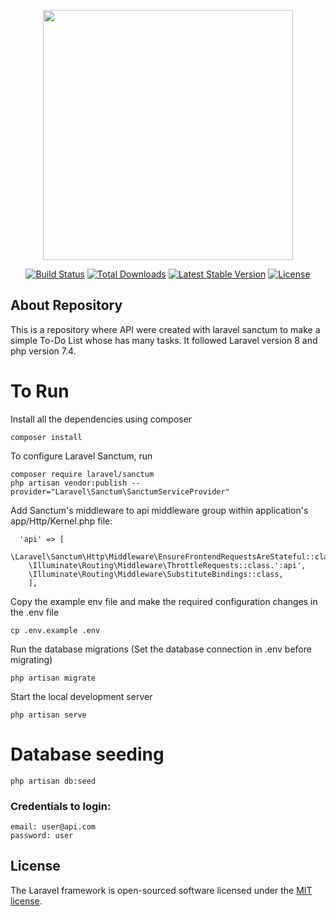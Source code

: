 <p align="center"><a href="https://laravel.com" target="_blank"><img src="https://raw.githubusercontent.com/laravel/art/master/logo-lockup/5%20SVG/2%20CMYK/1%20Full%20Color/laravel-logolockup-cmyk-red.svg" width="400"></a></p>

<p align="center">
<a href="https://travis-ci.org/laravel/framework"><img src="https://travis-ci.org/laravel/framework.svg" alt="Build Status"></a>
<a href="https://packagist.org/packages/laravel/framework"><img src="https://img.shields.io/packagist/dt/laravel/framework" alt="Total Downloads"></a>
<a href="https://packagist.org/packages/laravel/framework"><img src="https://img.shields.io/packagist/v/laravel/framework" alt="Latest Stable Version"></a>
<a href="https://packagist.org/packages/laravel/framework"><img src="https://img.shields.io/packagist/l/laravel/framework" alt="License"></a>
</p>

## About Repository
This is a repository where API were created with laravel sanctum to make a simple To-Do List whose has many tasks.
It followed Laravel version 8 and php version 7.4.
# To Run
Install all the dependencies using composer

    composer install

To configure Laravel Sanctum, run

    composer require laravel/sanctum
    php artisan vendor:publish --provider="Laravel\Sanctum\SanctumServiceProvider"

 Add Sanctum's middleware to api middleware group within  application's app/Http/Kernel.php file:
  
      'api' => [
        \Laravel\Sanctum\Http\Middleware\EnsureFrontendRequestsAreStateful::class,
        \Illuminate\Routing\Middleware\ThrottleRequests::class.':api',
        \Illuminate\Routing\Middleware\SubstituteBindings::class,
        ],


Copy the example env file and make the required configuration changes in the .env file

    cp .env.example .env

Run the database migrations (Set the database connection in .env before migrating)

    php artisan migrate

Start the local development server

    php artisan serve



# Database seeding
    php artisan db:seed

### Credentials to login:

    email: user@api.com
    password: user


## License

The Laravel framework is open-sourced software licensed under the [MIT license](https://opensource.org/licenses/MIT).
